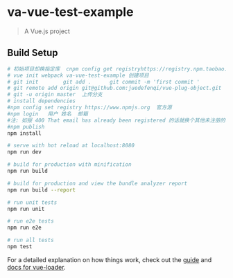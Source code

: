 # va-vue-test-example

> A Vue.js project

## Build Setup

``` bash
# 初始项目却换指定库  cnpm config get registryhttps://registry.npm.taobao.org/
# vue init webpack va-vue-test-example 创建项目
# git init        git add .      git commit -m 'first commit '
# git remote add origin git@github.com:juedefenqi/vue-plug-object.git
# git -u origin master  上传分支
# install dependencies
#npm config set registry https://www.npmjs.org  官方源
#npm login   用户 姓名  邮箱
#注: 如报 400 That email has already been registered 的话就换个其他未注册的邮箱
#npm publish
npm install

# serve with hot reload at localhost:8080
npm run dev

# build for production with minification
npm run build

# build for production and view the bundle analyzer report
npm run build --report

# run unit tests
npm run unit

# run e2e tests
npm run e2e

# run all tests
npm test
```

For a detailed explanation on how things work, check out the [guide](http://vuejs-templates.github.io/webpack/) and [docs for vue-loader](http://vuejs.github.io/vue-loader).
